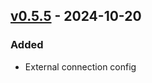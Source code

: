 ## [v0.5.5](https://pypi.org/project/amsdal_utils/0.5.4/) - 2024-10-20

### Added

- External connection config
